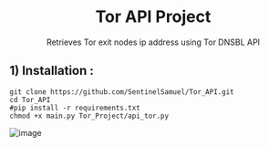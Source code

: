 

<div align="center">
    <h1> 
        Tor API Project 
    </h1>
</div>


<p align="center">
    Retrieves Tor exit nodes ip address using Tor DNSBL API <br/>
</p>

## 1) Installation : 
```
git clone https://github.com/SentinelSamuel/Tor_API.git
cd Tor_API
#pip install -r requirements.txt
chmod +x main.py Tor_Project/api_tor.py
```
![image](https://github.com/SentinelSamuel/Tor_API/assets/114468569/e53471cf-c225-44e4-a637-c99c44d83646)

